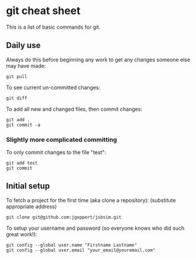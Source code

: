 # git cheat sheet #

This is a list of basic commands for git. 

## Daily use ##

Always do this before beginning any work to get any changes someone else may have made:

```console
git pull
```

To see current un-committed changes: 

```console
git diff
```

To add all new and changed files, then commit changes:

```console
git add .
git commit -a
```

### Slightly more complicated committing ###

To only commit changes to the file "test":

```console
git add test
git commit
```

## Initial setup ##

To fetch a project for the first time (aka clone a repository):
(substitute appropriate address)

```console
git clone git@github.com:jgoppert/jsbsim.git
```

To setup your username and password (so everyone knows who did such great work!):

```console
git config --global user.name "Firstname Lastname"
git config --global user.email "your_email@youremail.com"
```

